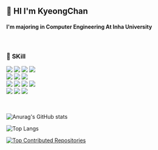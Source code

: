 ## 👋 **HI I'm KyeongChan**

#### I'm majoring in Computer Engineering At Inha University

<div>

<br/>

### :hammer: **SKill**

<img src="https://img.shields.io/badge/NodeJs-339933?style=for-the-badge&logo=node.js&logoColor=white">
<img src="https://img.shields.io/badge/Express-000000?style=for-the-badge&logo=Express&logoColor=white">
<img src="https://img.shields.io/badge/NestJS-E0234E?style=for-the-badge&logo=Nestjs&logoColor=white">
<img src="https://img.shields.io/badge/Prisma-2D3748?style=for-the-badge&logo=Prisma&logoColor=white">
<br/>
<img src="https://img.shields.io/badge/PostgreSql-4169E1?style=for-the-badge&logo=postgresql&logoColor=white">
<img src="https://img.shields.io/badge/Redis-DC382D?style=for-the-badge&logo=redis&logoColor=white">
<img src="https://img.shields.io/badge/MongoDB-47A248?style=for-the-badge&logo=mongoDB&logoColor=white">
<br/>
<img src="https://img.shields.io/badge/Amazon EC2-FF9900?style=for-the-badge&logo=amazonec2&logoColor=white">
<img src="https://img.shields.io/badge/Ubuntu-E95420?style=for-the-badge&logo=ubuntu&logoColor=white">
<img src="https://img.shields.io/badge/amazone S3-569A31?style=for-the-badge&logo=Amazon S3&logoColor=white">
<img src="https://img.shields.io/badge/amazone ECS-FF9900?style=for-the-badge&logo=Amazon ECS&logoColor=white">
<br/>
<img src="https://img.shields.io/badge/elasticsearch-005571?style=for-the-badge&logo=elasticsearch&logoColor=white">
<img src="https://img.shields.io/badge/logstash-005571?style=for-the-badge&logo=logstash&logoColor=white">
<img src="https://img.shields.io/badge/kibana-005571?style=for-the-badge&logo=kibana&logoColor=white">

</div>

<br/>
<br/>

![Anurag's GitHub stats](https://github-readme-stats.vercel.app/api?username=jochongs&show_icons=true&theme=dracula&count_private=true)

![Top Langs](https://github-readme-stats.vercel.app/api/top-langs/?username=jochongs&layout=compact&theme=dracula)

[![Top Contributed Repositories](https://github-contributor-stats.vercel.app/api?username=jochongs&limit=3&theme=dracula&combine_all_yearly_contributions=true)](https://github.com/XPEnology-Community/github-contributor-stats)
